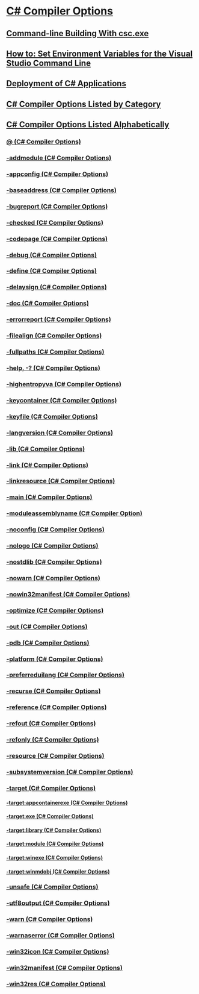 # [C# Compiler Options](index.md)
## [Command-line Building With csc.exe](command-line-building-with-csc-exe.md)
## [How to: Set Environment Variables for the Visual Studio Command Line](how-to-set-environment-variables-for-the-visual-studio-command-line.md)
## [Deployment of C# Applications](app-deployment.md)
## [C# Compiler Options Listed by Category](listed-by-category.md)
## [C# Compiler Options Listed Alphabetically](listed-alphabetically.md)
### [@ (C# Compiler Options)](response-file-compiler-option.md)
### [-addmodule (C# Compiler Options)](addmodule-compiler-option.md)
### [-appconfig (C# Compiler Options)](appconfig-compiler-option.md)
### [-baseaddress (C# Compiler Options)](baseaddress-compiler-option.md)
### [-bugreport (C# Compiler Options)](bugreport-compiler-option.md)
### [-checked (C# Compiler Options)](checked-compiler-option.md)
### [-codepage (C# Compiler Options)](codepage-compiler-option.md)
### [-debug (C# Compiler Options)](debug-compiler-option.md)
### [-define (C# Compiler Options)](define-compiler-option.md)
### [-delaysign (C# Compiler Options)](delaysign-compiler-option.md)
### [-doc (C# Compiler Options)](doc-compiler-option.md)
### [-errorreport (C# Compiler Options)](errorreport-compiler-option.md)
### [-filealign (C# Compiler Options)](filealign-compiler-option.md)
### [-fullpaths (C# Compiler Options)](fullpaths-compiler-option.md)
### [-help, -? (C# Compiler Options)](help-compiler-option.md)
### [-highentropyva (C# Compiler Options)](highentropyva-compiler-option.md)
### [-keycontainer (C# Compiler Options)](keycontainer-compiler-option.md)
### [-keyfile (C# Compiler Options)](keyfile-compiler-option.md)
### [-langversion (C# Compiler Options)](langversion-compiler-option.md)
### [-lib (C# Compiler Options)](lib-compiler-option.md)
### [-link (C# Compiler Options)](link-compiler-option.md)
### [-linkresource (C# Compiler Options)](linkresource-compiler-option.md)
### [-main (C# Compiler Options)](main-compiler-option.md)
### [-moduleassemblyname (C# Compiler Option)](moduleassemblyname-compiler-option.md)
### [-noconfig (C# Compiler Options)](noconfig-compiler-option.md)
### [-nologo (C# Compiler Options)](nologo-compiler-option.md)
### [-nostdlib (C# Compiler Options)](nostdlib-compiler-option.md)
### [-nowarn (C# Compiler Options)](nowarn-compiler-option.md)
### [-nowin32manifest (C# Compiler Options)](nowin32manifest-compiler-option.md)
### [-optimize (C# Compiler Options)](optimize-compiler-option.md)
### [-out (C# Compiler Options)](out-compiler-option.md)
### [-pdb (C# Compiler Options)](pdb-compiler-option.md)
### [-platform (C# Compiler Options)](platform-compiler-option.md)
### [-preferreduilang (C# Compiler Options)](preferreduilang-compiler-option.md)
### [-recurse (C# Compiler Options)](recurse-compiler-option.md)
### [-reference (C# Compiler Options)](reference-compiler-option.md)
### [-refout (C# Compiler Options)](refout-compiler-option.md)
### [-refonly (C# Compiler Options)](refonly-compiler-option.md)
### [-resource (C# Compiler Options)](resource-compiler-option.md)
### [-subsystemversion (C# Compiler Options)](subsystemversion-compiler-option.md)
### [-target (C# Compiler Options)](target-compiler-option.md)
#### [-target:appcontainerexe (C# Compiler Options)](target-appcontainerexe-compiler-option.md)
#### [-target:exe (C# Compiler Options)](target-exe-compiler-option.md)
#### [-target:library (C# Compiler Options)](target-library-compiler-option.md)
#### [-target:module (C# Compiler Options)](target-module-compiler-option.md)
#### [-target:winexe (C# Compiler Options)](target-winexe-compiler-option.md)
#### [-target:winmdobj (C# Compiler Options)](target-winmdobj-compiler-option.md)
### [-unsafe (C# Compiler Options)](unsafe-compiler-option.md)
### [-utf8output (C# Compiler Options)](utf8output-compiler-option.md)
### [-warn (C# Compiler Options)](warn-compiler-option.md)
### [-warnaserror (C# Compiler Options)](warnaserror-compiler-option.md)
### [-win32icon (C# Compiler Options)](win32icon-compiler-option.md)
### [-win32manifest (C# Compiler Options)](win32manifest-compiler-option.md)
### [-win32res (C# Compiler Options)](win32res-compiler-option.md)
